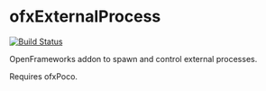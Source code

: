 # ofxExternalProcess

[![Build Status](https://travis-ci.org/armadillu/ofxExternalProcess.svg?branch=master)](https://travis-ci.org/armadillu/ofxExternalProcess)

OpenFrameworks addon to spawn and control external processes.  

Requires ofxPoco.
